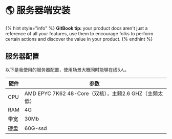 # 🌎 服务器端安装



{% hint style="info" %}
**GitBook tip:** your product docs aren't just a reference of all your features, use them to encourage folks to perform certain actions and discover the value in your product.
{% endhint %}

## 服务器配置

以下是我使用的服务器配置，使用场景大概同时能够在线5人。

| 硬件  | 参数                                        |
| --- | ----------------------------------------- |
| CPU | AMD EPYC 7K62 48-Core（双核），主频2.6 GHZ（主频太低） |
| RAM | 4G                                        |
| 带宽  | 30Mb                                      |
| 硬盘  | 60G-ssd                                   |

